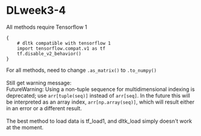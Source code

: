 # DLweek3-4
 
All methods require Tensorflow 1
```
{
    # dltk compatible with tensorflow 1
    import tensorflow.compat.v1 as tf
    tf.disable_v2_behavior()
}
```
For all methods, need to change `.as_matrix()` to `.to_numpy()` <br>
<br>
Still get warning message: <br>
FutureWarning: Using a non-tuple sequence for multidimensional indexing is deprecated; use `arr[tuple(seq)]` instead of `arr[seq]`. In the future this will be interpreted as an array index, `arr[np.array(seq)]`, which will result either in an error or a different result. <br>
<br>
The best method to load data is tf_load1, and dltk_load simply doesn't work at the moment.
